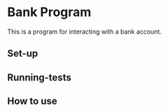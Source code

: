 # Bank Program

This is a program for interacting with a bank account.

## Set-up

## Running-tests

## How to use